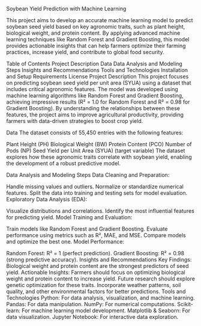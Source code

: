 Soybean Yield Prediction with Machine Learning

This project aims to develop an accurate machine learning model to predict soybean seed yield based on key agronomic traits, such as plant height, biological weight, and protein content. By applying advanced machine learning techniques like Random Forest and Gradient Boosting, this model provides actionable insights that can help farmers optimize their farming practices, increase yield, and contribute to global food security.

Table of Contents
Project Description
Data
Data Analysis and Modeling Steps
Insights and Recommendations
Tools and Technologies
Installation and Setup
Requirements
License
Project Description
This project focuses on predicting soybean seed yield per unit area (SYUA) using a dataset that includes critical agronomic features. The model was developed using machine learning algorithms like Random Forest and Gradient Boosting, achieving impressive results (R² = 1.0 for Random Forest and R² = 0.98 for Gradient Boosting). By understanding the relationships between these features, the project aims to improve agricultural productivity, providing farmers with data-driven strategies to boost crop yield.

Data
The dataset consists of 55,450 entries with the following features:

Plant Height (PH)
Biological Weight (BW)
Protein Content (PCO)
Number of Pods (NP)
Seed Yield per Unit Area (SYUA) (target variable)
The dataset explores how these agronomic traits correlate with soybean yield, enabling the development of a robust predictive model.

Data Analysis and Modeling Steps
Data Cleaning and Preparation:

Handle missing values and outliers.
Normalize or standardize numerical features.
Split the data into training and testing sets for model evaluation.
Exploratory Data Analysis (EDA):

Visualize distributions and correlations.
Identify the most influential features for predicting yield.
Model Training and Evaluation:

Train models like Random Forest and Gradient Boosting.
Evaluate performance using metrics such as R², MAE, and MSE.
Compare models and optimize the best one.
Model Performance:

Random Forest: R² = 1 (perfect prediction).
Gradient Boosting: R² = 0.98 (strong predictive accuracy).
Insights and Recommendations
Key Findings: Biological weight and protein content are the strongest predictors of seed yield.
Actionable Insights:
Farmers should focus on optimizing biological weight and protein content to increase yield.
Future research should explore genetic optimization for these traits.
Incorporate weather patterns, soil quality, and other environmental factors for better predictions.
Tools and Technologies
Python: For data analysis, visualization, and machine learning.
Pandas: For data manipulation.
NumPy: For numerical computations.
Scikit-learn: For machine learning model development.
Matplotlib & Seaborn: For data visualization.
Jupyter Notebook: For interactive data exploration.
